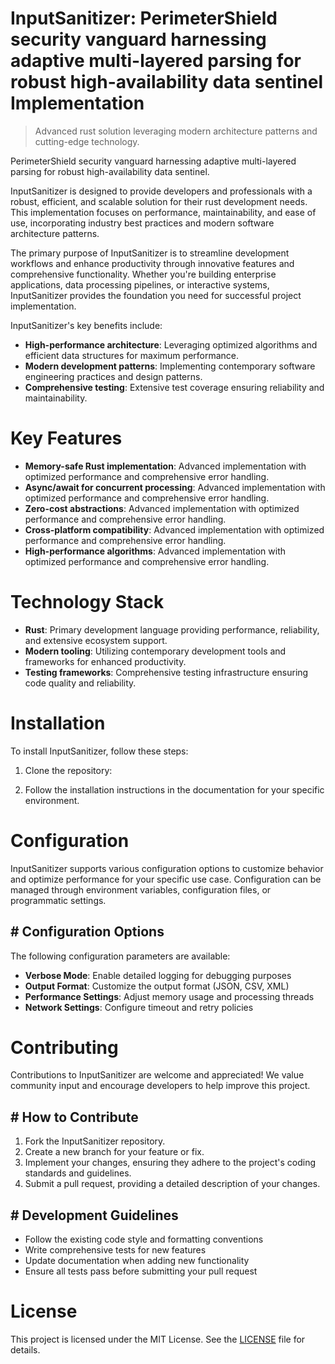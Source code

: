 <!-- fallback_InputSanitizer_20250804205909_19313 -->

# InputSanitizer: PerimeterShield security vanguard harnessing adaptive multi-layered parsing for robust high-availability data sentinel Implementation
> Advanced rust solution leveraging modern architecture patterns and cutting-edge technology.

PerimeterShield security vanguard harnessing adaptive multi-layered parsing for robust high-availability data sentinel.

InputSanitizer is designed to provide developers and professionals with a robust, efficient, and scalable solution for their rust development needs. This implementation focuses on performance, maintainability, and ease of use, incorporating industry best practices and modern software architecture patterns.

The primary purpose of InputSanitizer is to streamline development workflows and enhance productivity through innovative features and comprehensive functionality. Whether you're building enterprise applications, data processing pipelines, or interactive systems, InputSanitizer provides the foundation you need for successful project implementation.

InputSanitizer's key benefits include:

* **High-performance architecture**: Leveraging optimized algorithms and efficient data structures for maximum performance.
* **Modern development patterns**: Implementing contemporary software engineering practices and design patterns.
* **Comprehensive testing**: Extensive test coverage ensuring reliability and maintainability.

# Key Features

* **Memory-safe Rust implementation**: Advanced implementation with optimized performance and comprehensive error handling.
* **Async/await for concurrent processing**: Advanced implementation with optimized performance and comprehensive error handling.
* **Zero-cost abstractions**: Advanced implementation with optimized performance and comprehensive error handling.
* **Cross-platform compatibility**: Advanced implementation with optimized performance and comprehensive error handling.
* **High-performance algorithms**: Advanced implementation with optimized performance and comprehensive error handling.

# Technology Stack

* **Rust**: Primary development language providing performance, reliability, and extensive ecosystem support.
* **Modern tooling**: Utilizing contemporary development tools and frameworks for enhanced productivity.
* **Testing frameworks**: Comprehensive testing infrastructure ensuring code quality and reliability.

# Installation

To install InputSanitizer, follow these steps:

1. Clone the repository:


2. Follow the installation instructions in the documentation for your specific environment.

# Configuration

InputSanitizer supports various configuration options to customize behavior and optimize performance for your specific use case. Configuration can be managed through environment variables, configuration files, or programmatic settings.

## # Configuration Options

The following configuration parameters are available:

* **Verbose Mode**: Enable detailed logging for debugging purposes
* **Output Format**: Customize the output format (JSON, CSV, XML)
* **Performance Settings**: Adjust memory usage and processing threads
* **Network Settings**: Configure timeout and retry policies

# Contributing

Contributions to InputSanitizer are welcome and appreciated! We value community input and encourage developers to help improve this project.

## # How to Contribute

1. Fork the InputSanitizer repository.
2. Create a new branch for your feature or fix.
3. Implement your changes, ensuring they adhere to the project's coding standards and guidelines.
4. Submit a pull request, providing a detailed description of your changes.

## # Development Guidelines

* Follow the existing code style and formatting conventions
* Write comprehensive tests for new features
* Update documentation when adding new functionality
* Ensure all tests pass before submitting your pull request

# License

This project is licensed under the MIT License. See the [LICENSE](https://github.com/coralnws/InputSanitizer/blob/main/LICENSE) file for details.
